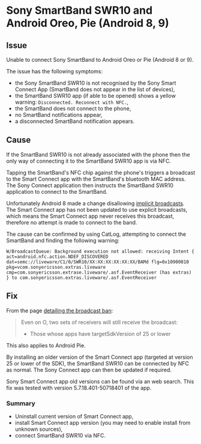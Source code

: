 # Sony SmartBand SWR10 and Android Oreo, Pie (Android 8, 9)

## Issue

Unable to connect Sony SmartBand to Android Oreo or Pie (Android 8 or 9).

The issue has the following symptoms:
 
* the Sony SmartBand SWR10 is not recognised by the Sony Smart Connect App (SmartBand does not appear in the list of devices),
* the SmartBand SWR10 app (if able to be opened) shows a yellow warning: `Disconnected. Reconnect with NFC.`,
* the SmartBand does not connect to the phone,
* no SmartBand notifications appear,
* a disconnected SmartBand notification appears.

## Cause

If the SmartBand SWR10 is not already associated with the phone then the only way of connecting it to the SmartBand SWR10 app is via NFC. 

Tapping the SmartBand's NFC chip against the phone's triggers a broadcast to the Smart Connect app with the SmartBand's bluetooth MAC address. The Sony Connect application then instructs the SmartBand SWR10 application to connect to the SmartBand.

Unfortunately Android 8 made a change disallowing [implicit broadcasts](https://commonsware.com/blog/2017/04/11/android-o-implicit-broadcast-ban.html). The Smart Connect app has not been updated to use explicit broadcasts, which means the Smart Connect app never receives this broadcast, therefore no attempt is made to connect to the band.

The cause can be confirmed by using CatLog, attempting to connect the SmartBand and finding the following warning:

```
W/BroadcastQueue: Background execution not allowed: receiving Intent { act=android.nfc.action.NDEF_DISCOVERED dat=semc://liveware/C1/0/SWR10/XX:XX:XX:XX:XX:XX/BAMd flg=0x10900010 pkg=vcom.sonyericsson.extras.liveware cmp=com.sonyericsson.extrase.liveware/.asf.EventReceiver (has extras) } to com.sonyericsson.extras.liveware/.asf.EventReceiver
```

## Fix

From the page [detailing the broadcast ban](https://commonsware.com/blog/2017/04/11/android-o-implicit-broadcast-ban.html):

> Even on O, two sets of receivers will still receive the broadcast:
>
> * Those whose apps have targetSdkVersion of 25 or lower

This also applies to Android Pie.

By installing an older version of the Smart Connect app (targeted at version 25 or lower of the SDK), the SmartBand SWR10 can be connected by NFC as normal. The Sony Connect app can then be updated if required.

Sony Smart Connect app old versions can be found via an web search. This fix was tested with version 5.7.18.401-50718401 of the app.

### Summary

* Uninstall current version of Smart Connect app,
* install Smart Connect app version (you may need to enable install from unknown sources),
* connect SmartBand SWR10 via NFC.

